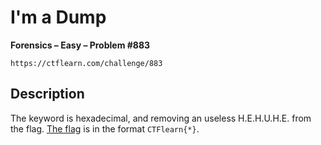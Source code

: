 # I'm a Dump

**Forensics – Easy – Problem #883**

`https://ctflearn.com/challenge/883`


## Description

The keyword is hexadecimal, and removing an useless H.E.H.U.H.E. from the flag.
[The flag](./extra/flag) is in the format `CTFlearn{*}`.
